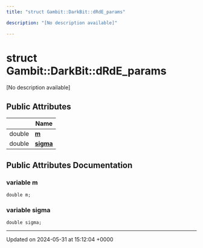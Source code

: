 ```yaml
---
title: "struct Gambit::DarkBit::dRdE_params"

description: "[No description available]"

---
```


# struct Gambit::DarkBit::dRdE_params



[No description available]

## Public Attributes

|                | Name           |
| -------------- | -------------- |
| double | **[m](/documentation/code/classes/structgambit_1_1darkbit_1_1drde__params/#variable-m)**  |
| double | **[sigma](/documentation/code/classes/structgambit_1_1darkbit_1_1drde__params/#variable-sigma)**  |

## Public Attributes Documentation

### variable m

```
double m;
```


### variable sigma

```
double sigma;
```


-------------------------------

Updated on 2024-05-31 at 15:12:04 +0000